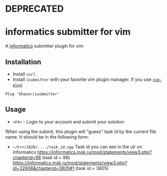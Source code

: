 # DEPRECATED
# informatics submitter for vim
A [informatics](informatics.msk.ru) submitter plugin for vim 

## Installation
- Install `curl`.
- Install `isubmitter` with your favorite vim plugin manager. 
If you use [`vim-plug`](https://github.com/junegunn/vim-plug):

```
Plug 'khaser/isubmitter'
```

## Usage
- `<F4>` - Login to your account and submit your solution

When using the submit, this plugin will "guess" task id by the current file name. 
It should be in the following form:
- `~/C++/2020/..../task_id.cpp`
Task id you can see in the ulr on informatics
https://informatics.msk.ru/mod/statements/view3.php?chapterid=98 (task id = 98)
https://informatics.msk.ru/mod/statements/view3.php?id=32606&chapterid=3805#1 (task id = 3805)

